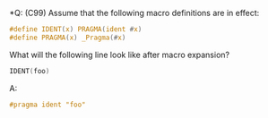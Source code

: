 *Q: (C99) Assume that the following macro definitions are in effect:

```c
#define IDENT(x) PRAGMA(ident #x)
#define PRAGMA(x) _Pragma(#x)
```

What will the following line look like after macro expansion?

```c
IDENT(foo)
```

A:

```c
#pragma ident "foo"
```
